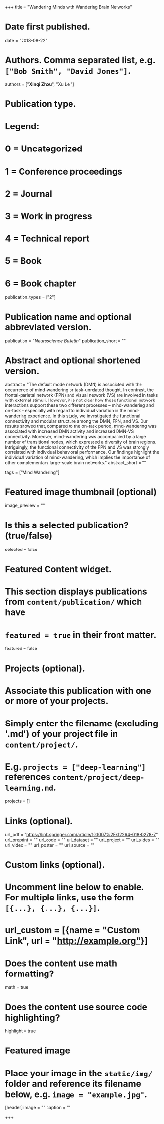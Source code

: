 +++
title = "Wandering Minds with Wandering Brain Networks"

# Date first published.
date = "2018-08-22"

# Authors. Comma separated list, e.g. `["Bob Smith", "David Jones"]`.
authors = ["**Xinqi Zhou**", "Xu Lei"]

# Publication type.
# Legend:
# 0 = Uncategorized
# 1 = Conference proceedings
# 2 = Journal
# 3 = Work in progress
# 4 = Technical report
# 5 = Book
# 6 = Book chapter
publication_types = ["2"]

# Publication name and optional abbreviated version.
publication = "*Neuroscience Bulletin*"
publication_short = ""

# Abstract and optional shortened version.
abstract = "The default mode network (DMN) is associated with the occurrence of mind-wandering or task-unrelated thought. In contrast, the frontal-parietal network (FPN) and visual network (VS) are involved in tasks with external stimuli. However, it is not clear how these functional network interactions support these two different processes – mind-wandering and on-task – especially with regard to individual variation in the mind-wandering experience. In this study, we investigated the functional connectivity and modular structure among the DMN, FPN, and VS. Our results showed that, compared to the on-task period, mind-wandering was associated with increased DMN activity and increased DMN-VS connectivity. Moreover, mind-wandering was accompanied by a large number of transitional nodes, which expressed a diversity of brain regions. Intriguingly, the functional connectivity of the FPN and VS was strongly correlated with individual behavioral performance. Our findings highlight the individual variation of mind-wandering, which implies the importance of other complementary large-scale brain networks."
abstract_short = ""

tags = ["Mind Wandering"]

# Featured image thumbnail (optional)
image_preview = ""

# Is this a selected publication? (true/false)
selected = false

# Featured Content widget.
# This section displays publications from `content/publication/` which have
# `featured = true` in their front matter.
featured = false

# Projects (optional).
#   Associate this publication with one or more of your projects.
#   Simply enter the filename (excluding '.md') of your project file in `content/project/`.
#   E.g. `projects = ["deep-learning"]` references `content/project/deep-learning.md`.
projects = []

# Links (optional).
url_pdf = "https://link.springer.com/article/10.1007%2Fs12264-018-0278-7"
url_preprint = ""
url_code = ""
url_dataset = ""
url_project = ""
url_slides = ""
url_video = ""
url_poster = ""
url_source = ""


# Custom links (optional).
#   Uncomment line below to enable. For multiple links, use the form `[{...}, {...}, {...}]`.
# url_custom = [{name = "Custom Link", url = "http://example.org"}]

# Does the content use math formatting?
math = true

# Does the content use source code highlighting?
highlight = true

# Featured image
# Place your image in the `static/img/` folder and reference its filename below, e.g. `image = "example.jpg"`.
[header]
image = ""
caption = ""


+++

